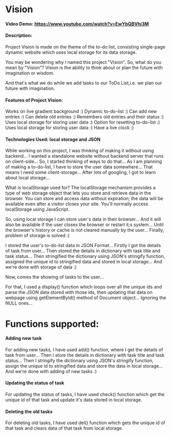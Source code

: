 # Vision
#### Video Demo:  https://www.youtube.com/watch?v=EwYbQBVhi3M
#### Description:
Project Vision is made on the theme of the to-do list, consisting single-page dynamic website which uses local storage for its data storage.

You may be wondering why I named this project "Vision". So, what do you mean by "Vision"? Vision is the ability to think about or plan the future with imagination or wisdom.

And that's what we do while we add tasks to our ToDo List,i.e. we plan our future with imagination.

#### Features of Project Vision:

Works on live gradient background :) Dynamic to-do-list :) Can add new entries :) Can delete old entries :) Remembers old entries and their status :) Uses local storage for storing user data :) Option for resetting to-do-list :) Uses local storage for storing user data :) Have a live clock :)

#### Technologies Used: local storage and JSON
While working on this project, I was thinking of making it without using backend... I wanted a standalone website without backend server that runs on client-side... So, I started thinking of ways to do that... As I am planning of making a to-do-list, I have to store the user data somewhere... That means I need some client-storage... After lots of googling, I got to learn about local storage...

What is localStorage used for?
The localStorage mechanism provides a type of web storage object that lets you store and retrieve data in the browser. You can store and access data without expiration; the data will be available even after a visitor closes your site. You'll normally access localStorage using JavaScript.

So, using local storage I can store user's data in their browser... And it will also be available if the user closes the browser or restart it;s system... Until the browser's history or cache is not cleared manually by the user... Finally, problem of storage is solved :)

I stored the user's to-do-list data in JSON Format... Firstly I got the details of task from user... Then stored the details in dictionary with task title and task status... Then stringified the dictionary using JSON's stringify function, assigned the unique id to stringified data and stored in local storage... And we're done with storage of data :)

Now, comes the showing of tasks to the user...

For that, I used a display() function which loops over all the unique ids and parse the JSON data stored with those ids, then updating that data on webpage using getElementById() method of Document object... Ignoring the NULL ones...

# Functions supported:
#### Adding new task
For adding new tasks, I have used add() function, where I get the details of task from user... Then I store the details in dictionary with task title and task status... Then I stringify the dictionary using JSON's stringify function, assign the unique id to stringified data and store the data in local storage... And we're done with adding of new tasks :)
#### Updating the status of task
For updating the status of tasks, I have used check() function which get the unique id of that task and update it's data stored in local storage.
#### Deleting the old tasks
For deleting old tasks, I have used del() function which gets the unique id of that task and clears data of that task from local storage.

